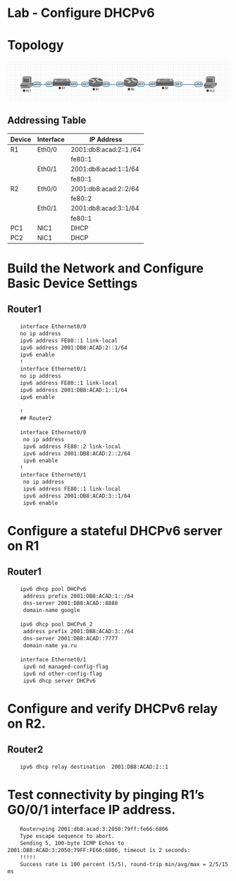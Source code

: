 
# Lab - Configure DHCPv6

# Topology

![](https://github.com/tatujo2/networks/blob/main/screenshots/1.png)

## Addressing Table

| Device    | Interface | IP Address		 | 
|-----------|-----------|------------------------|
|R1	    | Eth0/0    | 2001:db8:acad:2::1 /64 |		
|	    |      	|	fe80::1          |		
|	    | Eth0/1 	| 2001:db8:acad:1::1/64	 | 
|	    |  		|  	fe80::1		 |
|R2 	    | Eth0/0	| 2001:db8:acad:2::2/64  |
|           |           |	fe80::2          | 
|	    | Eth0/1	| 2001:db8:acad:3::1/64  |
|           |           |	fe80::1          | 
|PC1	    |NIC1 	|DHCP   		 |
|PC2	    |NIC1       |DHCP           	 |


# Build the Network and Configure Basic Device Settings

## Router1

		interface Ethernet0/0
		no ip address
		ipv6 address FE80::1 link-local
		ipv6 address 2001:DB8:ACAD:2::1/64
		ipv6 enable
		!
		interface Ethernet0/1
		no ip address
		ipv6 address FE80::1 link-local
		ipv6 address 2001:DB8:ACAD:1::1/64
		ipv6 enable

		!
		## Router2

		interface Ethernet0/0
		 no ip address
		 ipv6 address FE80::2 link-local
		 ipv6 address 2001:DB8:ACAD:2::2/64
		 ipv6 enable
		!
		interface Ethernet0/1
		 no ip address
		 ipv6 address FE80::1 link-local
		 ipv6 address 2001:DB8:ACAD:3::1/64
		 ipv6 enable

# Configure a stateful DHCPv6 server on R1

## Router1

		ipv6 dhcp pool DHCPv6
		 address prefix 2001:DB8:ACAD:1::/64
		 dns-server 2001:DB8:ACAD::8888
		 domain-name google
		 
		ipv6 dhcp pool DHCPv6_2
		 address prefix 2001:DB8:ACAD:3::/64
		 dns-server 2001:DB8:ACAD::7777
		 domain-name ya.ru
		 
		interface Ethernet0/1
		 ipv6 nd managed-config-flag
		 ipv6 nd other-config-flag
		 ipv6 dhcp server DHCPv6

# Configure and verify DHCPv6 relay on R2.

## Router2

		ipv6 dhcp relay destination  2001:DB8:ACAD:2::1
 
# Test connectivity by pinging R1’s G0/0/1 interface IP address.


		Router>ping 2001:db8:acad:3:2050:79ff:fe66:6806
		Type escape sequence to abort.
		Sending 5, 100-byte ICMP Echos to 2001:DB8:ACAD:3:2050:79FF:FE66:6806, timeout is 2 seconds:
		!!!!!
		Success rate is 100 percent (5/5), round-trip min/avg/max = 2/5/15 ms


